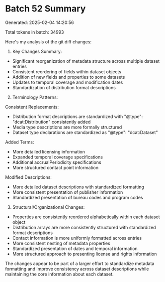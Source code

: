 # Batch 52 Summary

Generated: 2025-02-04 14:20:56

Total tokens in batch: 34993

Here's my analysis of the git diff changes:

1. Key Changes Summary:
- Significant reorganization of metadata structure across multiple dataset entries
- Consistent reordering of fields within dataset objects
- Addition of new fields and properties to some datasets
- Updates to temporal coverage and modification dates
- Standardization of distribution format descriptions

2. Terminology Patterns:

Consistent Replacements:
- Distribution format descriptions are standardized with "@type": "dcat:Distribution" consistently added
- Media type descriptions are more formally structured
- Dataset type declarations are standardized as "@type": "dcat:Dataset"

Added Terms:
- More detailed licensing information
- Expanded temporal coverage specifications
- Additional accrualPeriodicity specifications
- More structured contact point information

Modified Descriptions:
- More detailed dataset descriptions with standardized formatting
- More consistent presentation of publisher information
- Standardized presentation of bureau codes and program codes

3. Structural/Organizational Changes:

- Properties are consistently reordered alphabetically within each dataset object
- Distribution arrays are more consistently structured with standardized format descriptions
- Contact information is more uniformly formatted across entries
- More consistent nesting of metadata properties
- Standardized presentation of dates and temporal information
- More structured approach to presenting license and rights information

The changes appear to be part of a larger effort to standardize metadata formatting and improve consistency across dataset descriptions while maintaining the core information about each dataset.